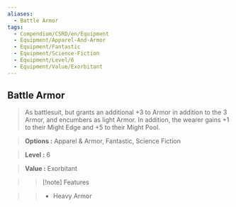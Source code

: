 ```yaml
---
aliases:
  - Battle Armor
tags:
  - Compendium/CSRD/en/Equipment
  - Equipment/Apparel-And-Armor
  - Equipment/Fantastic
  - Equipment/Science-Fiction
  - Equipment/Level/6
  - Equipment/Value/Exorbitant
---
```

  
    
## Battle Armor    
    
>As battlesuit, but grants an additional +3 to Armor in addition to the 3 Armor, and encumbers as light Armor. In addition, the wearer gains +1 to their Might Edge and +5 to their Might Pool.    
> **Options :** Apparel & Armor, Fantastic, Science Fiction    
> **Level :** 6    
> **Value :** Exorbitant    
>>[!note] Features    
>> - Heavy Armor